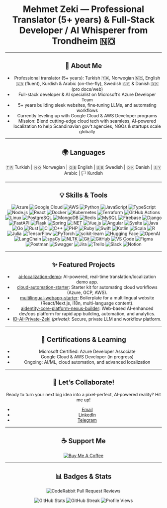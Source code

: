 <div align="center">

# Mehmet Zeki — Professional Translator (5+ years) & Full‑Stack Developer / AI Whisperer from Trondheim 🇳🇴

---

## 🚀 About Me

- Professional translator (5+ years): Turkish 🇹🇷, Norwegian 🇳🇴, English 🇬🇧 (fluent), Kurdish & Arabic (on-the-fly), Swedish 🇸🇪 & Danish 🇩🇰 (pro docs/web)
- Full-stack developer & AI specialist on Microsoft’s Azure Developer Team
- 5+ years building sleek websites, fine‑tuning LLMs, and automating workflows
- Currently leveling up with Google Cloud & AWS Developer programs
- Mission: Blend cutting-edge cloud tech with seamless, AI-powered localization to help Scandinavian gov’t agencies, NGOs & startups scale globally

---

## 🌍 Languages

🇹🇷 Turkish | 🇳🇴 Norwegian | 🇬🇧 English | 🇸🇪 Swedish | 🇩🇰 Danish | 🇸🇾 Arabic | 🏳️ Kurdish

---

## 💡 Skills & Tools

![Azure](https://img.shields.io/badge/Azure-0078D4?style=flat&logo=microsoft-azure&logoColor=white)
![Google Cloud](https://img.shields.io/badge/Google%20Cloud-4285F4?style=flat&logo=google-cloud&logoColor=white)
![AWS](https://img.shields.io/badge/AWS-232F3E?style=flat&logo=amazon-aws&logoColor=white)
![Python](https://img.shields.io/badge/Python-3776AB?style=flat&logo=python&logoColor=white)
![JavaScript](https://img.shields.io/badge/JavaScript-F7DF1E?style=flat&logo=javascript&logoColor=black)
![TypeScript](https://img.shields.io/badge/TypeScript-007ACC?style=flat&logo=typescript&logoColor=white)
![Node.js](https://img.shields.io/badge/Node.js-339933?style=flat&logo=node.js&logoColor=white)
![React](https://img.shields.io/badge/React-61DAFB?style=flat&logo=react&logoColor=black)
![Docker](https://img.shields.io/badge/Docker-2496ED?style=flat&logo=docker&logoColor=white)
![Kubernetes](https://img.shields.io/badge/Kubernetes-326CE5?style=flat&logo=kubernetes&logoColor=white)
![Terraform](https://img.shields.io/badge/Terraform-7B42BC?style=flat&logo=terraform&logoColor=white)
![GitHub Actions](https://img.shields.io/badge/GitHub%20Actions-2088FF?style=flat&logo=github-actions&logoColor=white)
![Linux](https://img.shields.io/badge/Linux-FCC624?style=flat&logo=linux&logoColor=black)
![PostgreSQL](https://img.shields.io/badge/PostgreSQL-4169E1?style=flat&logo=postgresql&logoColor=white)
![MongoDB](https://img.shields.io/badge/MongoDB-47A248?style=flat&logo=mongodb&logoColor=white)
![Redis](https://img.shields.io/badge/Redis-DC382D?style=flat&logo=redis&logoColor=white)
![MySQL](https://img.shields.io/badge/MySQL-4479A1?style=flat&logo=mysql&logoColor=white)
![Firebase](https://img.shields.io/badge/Firebase-FFCA28?style=flat&logo=firebase&logoColor=black)
![Django](https://img.shields.io/badge/Django-092E20?style=flat&logo=django&logoColor=white)
![FastAPI](https://img.shields.io/badge/FastAPI-009688?style=flat&logo=fastapi&logoColor=white)
![Flask](https://img.shields.io/badge/Flask-000000?style=flat&logo=flask&logoColor=white)
![Spring](https://img.shields.io/badge/Spring-6DB33F?style=flat&logo=spring&logoColor=white)
![.NET](https://img.shields.io/badge/.NET-512BD4?style=flat&logo=dotnet&logoColor=white)
![Vue.js](https://img.shields.io/badge/Vue.js-4FC08D?style=flat&logo=vue.js&logoColor=white)
![Angular](https://img.shields.io/badge/Angular-DD0031?style=flat&logo=angular&logoColor=white)
![Svelte](https://img.shields.io/badge/Svelte-FF3E00?style=flat&logo=svelte&logoColor=white)
![Java](https://img.shields.io/badge/Java-007396?style=flat&logo=java&logoColor=white)
![Go](https://img.shields.io/badge/Go-00ADD8?style=flat&logo=go&logoColor=white)
![Rust](https://img.shields.io/badge/Rust-000000?style=flat&logo=rust&logoColor=white)
![C](https://img.shields.io/badge/C-00599C?style=flat&logo=c&logoColor=white)
![C++](https://img.shields.io/badge/C++-00599C?style=flat&logo=c%2B%2B&logoColor=white)
![PHP](https://img.shields.io/badge/PHP-777BB4?style=flat&logo=php&logoColor=white)
![Ruby](https://img.shields.io/badge/Ruby-CC342D?style=flat&logo=ruby&logoColor=white)
![Swift](https://img.shields.io/badge/Swift-FA7343?style=flat&logo=swift&logoColor=white)
![Kotlin](https://img.shields.io/badge/Kotlin-0095D5?style=flat&logo=kotlin&logoColor=white)
![Scala](https://img.shields.io/badge/Scala-DC322F?style=flat&logo=scala&logoColor=white)
![R](https://img.shields.io/badge/R-276DC3?style=flat&logo=r&logoColor=white)
![Julia](https://img.shields.io/badge/Julia-9558B2?style=flat&logo=julia&logoColor=white)
![TensorFlow](https://img.shields.io/badge/TensorFlow-FF6F00?style=flat&logo=tensorflow&logoColor=white)
![PyTorch](https://img.shields.io/badge/PyTorch-EE4C2C?style=flat&logo=pytorch&logoColor=white)
![scikit-learn](https://img.shields.io/badge/scikit--learn-F7931E?style=flat&logo=scikit-learn&logoColor=white)
![Hugging Face](https://img.shields.io/badge/Hugging%20Face-FFD21F?style=flat&logo=huggingface&logoColor=black)
![OpenAI](https://img.shields.io/badge/OpenAI-412991?style=flat&logo=openai&logoColor=white)
![LangChain](https://img.shields.io/badge/LangChain-2D3748?style=flat&logo=langchain&logoColor=white)
![spaCy](https://img.shields.io/badge/spaCy-09A3D5?style=flat&logo=spacy&logoColor=white)
![NLTK](https://img.shields.io/badge/NLTK-009688?style=flat&logo=nltk&logoColor=white)
![Git](https://img.shields.io/badge/Git-F05032?style=flat&logo=git&logoColor=white)
![GitHub](https://img.shields.io/badge/GitHub-181717?style=flat&logo=github&logoColor=white)
![VS Code](https://img.shields.io/badge/VS%20Code-007ACC?style=flat&logo=visual-studio-code&logoColor=white)
![Figma](https://img.shields.io/badge/Figma-F24E1E?style=flat&logo=figma&logoColor=white)
![Postman](https://img.shields.io/badge/Postman-FF6C37?style=flat&logo=postman&logoColor=white)
![Swagger](https://img.shields.io/badge/Swagger-85EA2D?style=flat&logo=swagger&logoColor=black)
![Jira](https://img.shields.io/badge/Jira-0052CC?style=flat&logo=jira&logoColor=white)
![Trello](https://img.shields.io/badge/Trello-0052CC?style=flat&logo=trello&logoColor=white)
![Slack](https://img.shields.io/badge/Slack-4A154B?style=flat&logo=slack&logoColor=white)
![Notion](https://img.shields.io/badge/Notion-000000?style=flat&logo=notion&logoColor=white)

---

## ✨ Featured Projects

- [ai-localization-demo](https://github.com/ZeZilly/ai-localization-demo): AI-powered, real-time translation/localization demo app.
- [cloud-automation-starter](https://github.com/ZeZilly/cloud-automation-starter): Starter kit for automating cloud workflows (Azure, GCP, AWS).
- [multilingual-webapp-starter](https://github.com/ZeZilly/multilingual-webapp-starter): Boilerplate for a multilingual website (React/Next.js, i18n, multi-language content).
- [aidentity-core-platform-nexus-builder](https://github.com/ZeZilly/aidentity-core-platform-nexus-builder): Web-based AI-enhanced dev/ops platform for rapid app building, automation, and analytics.
- [ID-AI-Private-Zeki](https://github.com/ZeZilly/ID-AI-Private-Zeki) *(private)*: Secure, private LLM and workflow platform.

---

## 📜 Certifications & Learning

- Microsoft Certified: Azure Developer Associate
- Google Cloud & AWS Developer (in progress)
- Ongoing: AI/ML, cloud automation, and advanced localization

---

## 🤝 Let’s Collaborate!

Ready to turn your next big idea into a pixel‑perfect, AI‑powered reality? Hit me up!

- [Email](mailto:mzogz@hotmail.com)
- [LinkedIn](https://www.linkedin.com/in/your-link)
- [Telegram](https://t.me/ZekTonz)

---

## ☕ Support Me

[![Buy Me A Coffee](https://img.buymeacoffee.com/button-api/?text=Buy%20me%20a%20coffee&emoji=&slug=mehmetzekih&button_colour=FFDD00&font_colour=000000&font_family=Cookie&outline_colour=000000&coffee_colour=ffffff)](https://www.buymeacoffee.com/mehmetzekih)

---

## 📊 Badges & Stats

![CodeRabbit Pull Request Reviews](https://img.shields.io/coderabbit/prs/github/ZeZilly/ZeZilly?labelColor=171717&color=FF570A&link=https%3A%2F%2Fcoderabbit.ai&label=CodeRabbit%20Reviews)

![GitHub Stats](https://github-readme-stats.vercel.app/api?username=ZeZilly&show_icons=true&theme=radical)
![GitHub Streak](https://github-readme-streak-stats.herokuapp.com?user=ZeZilly&theme=radical)
![Profile Views](https://komarev.com/ghpvc/?username=ZeZilly&color=blue)

</div>
